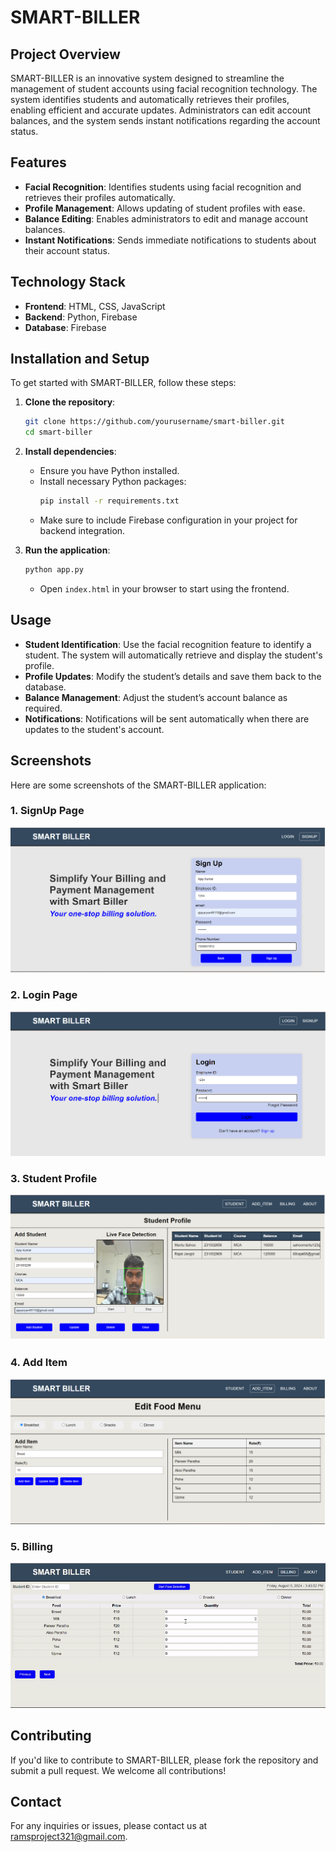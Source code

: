 # SMART-BILLER

## Project Overview
SMART-BILLER is an innovative system designed to streamline the management of student accounts using facial recognition technology. The system identifies students and automatically retrieves their profiles, enabling efficient and accurate updates. Administrators can edit account balances, and the system sends instant notifications regarding the account status.

## Features
- **Facial Recognition**: Identifies students using facial recognition and retrieves their profiles automatically.
- **Profile Management**: Allows updating of student profiles with ease.
- **Balance Editing**: Enables administrators to edit and manage account balances.
- **Instant Notifications**: Sends immediate notifications to students about their account status.

## Technology Stack
- **Frontend**: HTML, CSS, JavaScript
- **Backend**: Python, Firebase
- **Database**: Firebase

## Installation and Setup
To get started with SMART-BILLER, follow these steps:

1. **Clone the repository**:
    ```bash
    git clone https://github.com/yourusername/smart-biller.git
    cd smart-biller
    ```

2. **Install dependencies**:
    - Ensure you have Python installed.
    - Install necessary Python packages:
      ```bash
      pip install -r requirements.txt
      ```
    - Make sure to include Firebase configuration in your project for backend integration.

3. **Run the application**:
    ```bash
    python app.py
    ```
    - Open `index.html` in your browser to start using the frontend.

## Usage
- **Student Identification**: Use the facial recognition feature to identify a student. The system will automatically retrieve and display the student's profile.
- **Profile Updates**: Modify the student’s details and save them back to the database.
- **Balance Management**: Adjust the student’s account balance as required.
- **Notifications**: Notifications will be sent automatically when there are updates to the student's account.

## Screenshots
Here are some screenshots of the SMART-BILLER application:

### 1. SignUp Page
![SignUp Page](output1.png)

### 2. Login Page
![Login Page](output2.png)

### 3. Student Profile
![Student Profile](output3.png)

### 4. Add Item
![Add Item](output4.png)

### 5. Billing
![Billing](billing_gif.gif)

## Contributing
If you'd like to contribute to SMART-BILLER, please fork the repository and submit a pull request. We welcome all contributions!

## Contact
For any inquiries or issues, please contact us at [ramsproject321@gmail.com](mailto:ramsproject321@gmail.com).

